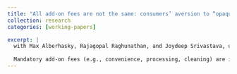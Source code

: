 ```yaml
---
title: "All add-on fees are not the same: consumers’ aversion to “opaque” fees"
collection: research
categories: [working-papers]

excerpt: |
  with Max Alberhasky, Rajagopal Raghunathan, and Joydeep Srivastava, under review at *Journal of Marketing* 
 
  Mandatory add-on fees (e.g., convenience, processing, cleaning) are increasingly common, and the labels used to describe them strongly shape consumer perceptions. Across six experiments, we show that some labels (e.g.,       “convenience”) are seen as more opaque than others (e.g., “cleaning”), reducing purchase intentions because consumers trust retailers less. Explaining opaque fees or linking them to reputable retailers reduces this           aversion. These findings position perceived opaqueness as a key driver of consumer responses to fees and highlight simple interventions to mitigate negative effects.
---
```

